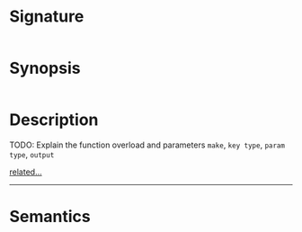 # Signature
```vikid-signature
```

# Synopsis
```vikid-synopsis
```

# Description
TODO: Explain the function overload and parameters `make`, `key type`, `param type`, `output`

[related...](https://en.wikipedia.org/wiki/Associative_array)

----
# Semantics